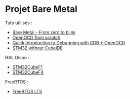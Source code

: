 # Projet Bare Metal

Tuto utilisés :
- [Bare Metal - From zero to blink](https://linuxembedded.fr/2021/02/bare-metal-from-zero-to-blink)
- [OpenOCD from scratch](https://www.linuxembedded.fr/2018/08/openocd-from-scratch)
- [Quick Introduction to Debugging with GDB + OpenOCD](https://engr523.github.io/gdb_instructions.html)
- [STM32 without CubeIDE](https://kleinembedded.com/stm32-without-cubeide-part-1-the-bare-necessities)

HAL Dispo : 
- [STM32CubeF1](https://github.com/STMicroelectronics/STM32CubeF1)
- [STM32CubeF4](https://github.com/STMicroelectronics/STM32CubeF4)

FreeRTOS :
- [FreeRTOS LTS](https://github.com/FreeRTOS/FreeRTOS-LTS)